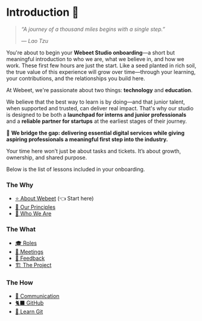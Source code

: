 # Introduction 👋

> _“A journey of a thousand miles begins with a single step.”_
>
> — _Lao Tzu_

You're about to begin your **Webeet Studio onboarding**—a short but meaningful introduction to who we are, what we believe in, and how we work. These first few hours are just the start. Like a seed planted in rich soil, the true value of this experience will grow over time—through your learning, your contributions, and the relationships you build here.

At Webeet, we're passionate about two things: **technology** and **education**.

We believe that the best way to learn is by doing—and that junior talent, when supported and trusted, can deliver real impact. That's why our studio is designed to be both a **launchpad for interns and junior professionals** and a **reliable partner for startups** at the earliest stages of their journey. 

🌉 **We bridge the gap: delivering essential digital services while giving aspiring professionals a meaningful first step into the industry.**

Your time here won’t just be about tasks and tickets. It’s about growth, ownership, and shared purpose.

Below is the list of lessons included in your onboarding.

### The Why

- [⭐️ About Webeet](https://github.com/webeet-io/_onboarding/blob/main/Day%201/0-%20%E2%AD%90%EF%B8%8F%20About%20Webeet.md) (👈 Start here)
- [🧭 Our Principles](https://github.com/webeet-io/_onboarding/blob/main/Day%201/1-%20%F0%9F%A7%AD%20Our%20Principles.md)
- [👥 Who We Are](https://github.com/webeet-io/_onboarding/blob/main/Day%201/2-%20%F0%9F%91%A5%20Who%20We%20Are.md)

### The What

- [🎓 Roles](https://github.com/webeet-io/_onboarding/blob/main/Day%201/3-%20%F0%9F%8E%93%20Roles.md)
- [🤝 Meetings](https://github.com/webeet-io/_onboarding/blob/main/Day%201/4-%20%F0%9F%A4%9D%20Meetings.md)
- [💭 Feedback](https://github.com/webeet-io/_onboarding/blob/main/Day%201/5-%20%F0%9F%92%AD%20Feedback.md)
- [🏗️ The Project](https://github.com/webeet-io/_onboarding/blob/main/Day%201/6-%20%F0%9F%8F%97%EF%B8%8F%20The%20Project.md)

### The How

- [👾 Communication](https://github.com/webeet-io/_onboarding/blob/main/Day%201/7-%20%F0%9F%91%BE%20Communication.md)
- [🐈‍⬛ GitHub](https://github.com/webeet-io/_onboarding/blob/main/Day%201/8-%20%F0%9F%90%88%E2%80%8D%E2%AC%9B%20GitHub.md)
- [🔀 Learn Git](https://github.com/webeet-io/_onboarding/blob/main/Day%201/9-%20%F0%9F%94%80%20Learn%20Git.md)
